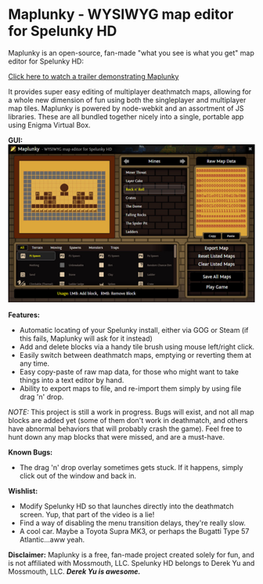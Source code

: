 # Maplunky - WYSIWYG map editor for Spelunky HD

Maplunky is an open-source, fan-made "what you see is what you get" map editor for Spelunky HD:

[Click here to watch a trailer demonstrating Maplunky](https://www.youtube.com/watch?v=ZusFE2Uu8qA)

It provides super easy editing of multiplayer deathmatch maps, allowing for a whole new dimension of fun using both the singleplayer and multiplayer map tiles.
Maplunky is powered by node-webkit and an assortment of JS libraries. These are all bundled together nicely into a single, portable app using Enigma Virtual Box.

**GUI:**
![](https://raw.githubusercontent.com/ryanmcnz/maplunky/master/screenshot.jpg)

**Features:**

 - Automatic locating of your Spelunky install, either via GOG or Steam (if this fails, Maplunky will ask for it instead)
 - Add and delete blocks via a handy tile brush using mouse left/right click.
 - Easily switch between deathmatch maps, emptying or reverting them at any time.
 - Easy copy-paste of raw map data, for those who might want to take things into a text editor by hand.
 - Ability to export maps to file, and re-import them simply by using file drag 'n' drop.

*NOTE:* This project is still a work in progress. Bugs will exist, and not all map blocks are added yet (some of them don't work in deathmatch, and others have abnormal behaviors that will probably crash the game).
Feel free to hunt down any map blocks that were missed, and are a must-have.

**Known Bugs:**
- The drag 'n' drop overlay sometimes gets stuck. If it happens, simply click out of the window and back in.

**Wishlist:**
- Modify Spelunky HD so that launches directly into the deathmatch screen. Yup, that part of the video is a lie!
- Find a way of disabling the menu transition delays, they're really slow.
- A cool car. Maybe a Toyota Supra MK3, or perhaps the Bugatti Type 57 Atlantic...aww yeah.

**Disclaimer:**
Maplunky is a free, fan-made project created solely for fun, and is not affiliated with Mossmouth, LLC.
Spelunky HD belongs to Derek Yu and Mossmouth, LLC.
***Derek Yu is awesome.***
